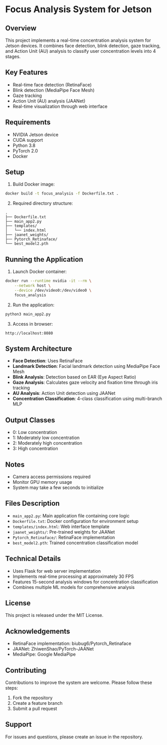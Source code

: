 # Focus Analysis System for Jetson

## Overview
This project implements a real-time concentration analysis system for Jetson devices. It combines face detection, blink detection, gaze tracking, and Action Unit (AU) analysis to classify user concentration levels into 4 stages.

## Key Features
- Real-time face detection (RetinaFace)
- Blink detection (MediaPipe Face Mesh)
- Gaze tracking 
- Action Unit (AU) analysis (JAANet)
- Real-time visualization through web interface

## Requirements
- NVIDIA Jetson device
- CUDA support
- Python 3.8
- PyTorch 2.0
- Docker

## Setup
1. Build Docker image:
```bash
docker build -t focus_analysis -f Dockerfile.txt .
```

2. Required directory structure:
```
.
├── Dockerfile.txt
├── main_app2.py
├── templates/
│   └── index.html
├── jaanet_weights/
├── Pytorch_Retinaface/
└── best_model2.pth
```

## Running the Application
1. Launch Docker container:
```bash
docker run --runtime nvidia -it --rm \
    --network host \
    --device /dev/video0:/dev/video0 \
    focus_analysis
```

2. Run the application:
```bash
python3 main_app2.py
```

3. Access in browser:
```
http://localhost:8080
```

## System Architecture
- **Face Detection**: Uses RetinaFace
- **Landmark Detection**: Facial landmark detection using MediaPipe Face Mesh
- **Blink Analysis**: Detection based on EAR (Eye Aspect Ratio)
- **Gaze Analysis**: Calculates gaze velocity and fixation time through iris tracking
- **AU Analysis**: Action Unit detection using JAANet
- **Concentration Classification**: 4-class classification using multi-branch MLP

## Output Classes
- 0: Low concentration
- 1: Moderately low concentration
- 2: Moderately high concentration
- 3: High concentration

## Notes
- Camera access permissions required
- Monitor GPU memory usage
- System may take a few seconds to initialize

## Files Description
- `main_app2.py`: Main application file containing core logic
- `Dockerfile.txt`: Docker configuration for environment setup
- `templates/index.html`: Web interface template
- `jaanet_weights/`: Pre-trained weights for JAANet
- `Pytorch_Retinaface/`: RetinaFace implementation
- `best_model2.pth`: Trained concentration classification model

## Technical Details
- Uses Flask for web server implementation
- Implements real-time processing at approximately 30 FPS
- Features 15-second analysis windows for concentration classification
- Combines multiple ML models for comprehensive analysis

## License
This project is released under the MIT License.

## Acknowledgements
- RetinaFace implementation: biubug6/Pytorch_Retinaface
- JAANet: ZhiwenShao/PyTorch-JAANet
- MediaPipe: Google MediaPipe

## Contributing
Contributions to improve the system are welcome. Please follow these steps:
1. Fork the repository
2. Create a feature branch
3. Submit a pull request

## Support
For issues and questions, please create an issue in the repository.
